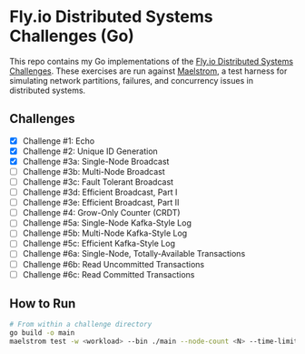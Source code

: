 # Fly.io Distributed Systems Challenges (Go)

This repo contains my Go implementations of the [Fly.io Distributed Systems Challenges](https://fly.io/dist-sys/). These exercises are run against [Maelstrom](https://github.com/jepsen-io/maelstrom), a test harness for simulating network partitions, failures, and concurrency issues in distributed systems.

## Challenges

- [x] Challenge #1: Echo
- [x] Challenge #2: Unique ID Generation
- [x] Challenge #3a: Single-Node Broadcast
- [ ] Challenge #3b: Multi-Node Broadcast
- [ ] Challenge #3c: Fault Tolerant Broadcast
- [ ] Challenge #3d: Efficient Broadcast, Part I
- [ ] Challenge #3e: Efficient Broadcast, Part II
- [ ] Challenge #4: Grow-Only Counter (CRDT)
- [ ] Challenge #5a: Single-Node Kafka-Style Log
- [ ] Challenge #5b: Multi-Node Kafka-Style Log
- [ ] Challenge #5c: Efficient Kafka-Style Log
- [ ] Challenge #6a: Single-Node, Totally-Available Transactions
- [ ] Challenge #6b: Read Uncommitted Transactions
- [ ] Challenge #6c: Read Committed Transactions

## How to Run

```bash
# From within a challenge directory
go build -o main
maelstrom test -w <workload> --bin ./main --node-count <N> --time-limit 20
